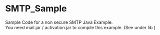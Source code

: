 # SMTP_Sample

Sample Code for a non secure SMTP Java Example.  
You need mail.jar / activation.jar to compile this example.  (See under lib )
